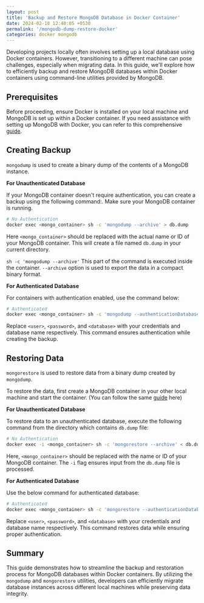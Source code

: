 ```yaml
---
layout: post
title: 'Backup and Restore MongoDB Database in Docker Container'
date: 2024-02-18 12:40:05 +0530
permalink: '/mongodb-dump-restore-docker'
categories: docker mongodb
---
```


Developing projects locally often involves setting up a local database using Docker containers. However, transitioning to a different machine can pose challenges, especially when migrating data. In this guide, we'll explore how to efficiently backup and restore MongoDB databases within Docker containers using command-line utilities provided by MongoDB.

## Prerequisites

Before proceeding, ensure Docker is installed on your local machine and MongoDB is set up within a Docker container. If you need assistance with setting up MongoDB with Docker, you can refer to this comprehensive [guide](/mongodb-docker).

## Creating Backup

`mongodump` is used to create a binary dump of the contents of a MongoDB instance.

**For Unauthenticated Database**

If your MongoDB container doesn't require authentication, you can create a backup using the following command:. Make sure your MongoDB container is running.

```sh
# No Authentication
docker exec <mongo_container> sh -c 'mongodump --archive' > db.dump
```

Here `<mongo_container>` should be replaced with the actual name or ID of your MongoDB container. This will create a file named `db.dump` in your current directory.

`sh -c 'mongodump --archive'` This part of the command is executed inside the container. `--archive` option is used to export the data in a compact binary format.

**For Authenticated Database**

For containers with authentication enabled, use the command below:

```sh
# Authenticated
docker exec <mongo_container> sh -c 'mongodump --authenticationDatabase admin -u <user> -p <password> --db <database> --archive' > db.dump
```

Replace `<user>`, `<password>`, and `<database>` with your credentials and database name respectively. This command ensures authentication while creating the backup.

## Restoring Data

`mongorestore` is used to restore data from a binary dump created by `mongodump`.

To restore the data, first create a MongoDB container in your other local machine and start the container. (You can follow the same [guide](/mongodb-docker) here)

**For Unauthenticated Database**

To restore data to an unauthenticated database, execute the following command from the directory which contains `db.dump` file:

```sh
# No Authentication
docker exec -i <mongo_container> sh -c 'mongorestore --archive' < db.dump
```

Here, `<mongo_container>` should be replaced with the name or ID of your MongoDB container. The `-i` flag ensures input from the `db.dump` file is processed.

**For Authenticated Database**

Use the below command for authenticated database:

```sh
# Authenticated
docker exec <mongo_container> sh -c 'mongorestore --authenticationDatabase admin -u <user> -p <password> --db <database> --archive' < db.dump
```

Replace `<user>`, `<password>`, and `<database>` with your credentials and database name respectively. This command restores data while ensuring proper authentication.

## Summary

This guide demonstrates how to streamline the backup and restoration process for MongoDB databases within Docker containers. By utilizing the `mongodump` and `mongorestore` utilities, developers can efficiently migrate database instances across different local machines while preserving data integrity.
